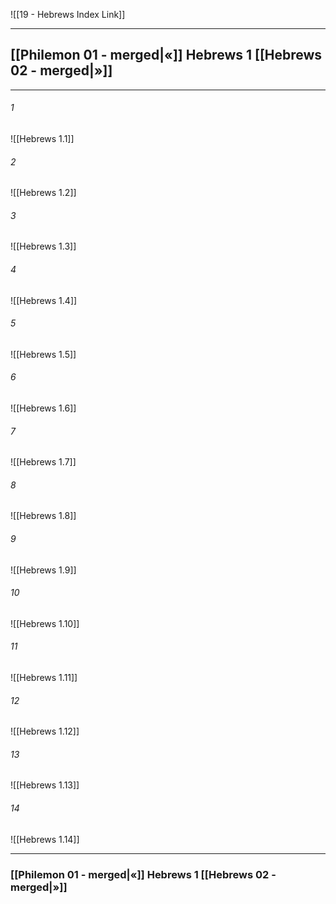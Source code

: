 ![[19 - Hebrews Index Link]]

---
##  [[Philemon 01 - merged|«]] Hebrews 1 [[Hebrews 02 - merged|»]]

---

###### 1
![[Hebrews 1.1]] 

###### 2
![[Hebrews 1.2]] 

###### 3
![[Hebrews 1.3]] 

###### 4
![[Hebrews 1.4]]

###### 5 
![[Hebrews 1.5]] 

###### 6
![[Hebrews 1.6]] 

###### 7
![[Hebrews 1.7]] 

###### 8
![[Hebrews 1.8]] 

###### 9
![[Hebrews 1.9]] 

###### 10
![[Hebrews 1.10]] 

###### 11
![[Hebrews 1.11]] 

###### 12
![[Hebrews 1.12]]

###### 13
![[Hebrews 1.13]] 

###### 14
![[Hebrews 1.14]] 


---
###  [[Philemon 01 - merged|«]] Hebrews 1 [[Hebrews 02 - merged|»]]